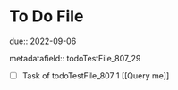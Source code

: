 # To Do File

due:: 2022-09-06

metadatafield:: todoTestFile_807_29

- [ ] Task of todoTestFile_807 1 [[Query me]]
